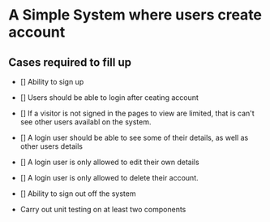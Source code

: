 # A Simple System where users create account  

## Cases required to fill up

- [] Ability to sign up
- [] Users should be able to login after ceating account
- [] If a visitor is not signed in the pages to view are limited, that is can't see other users availabl on the system.
- [] A login user should be able to see some of their details, as well as other users details
- [] A login user is only allowed to edit their own details
- [] A login user is only allowed to delete their account.
- [] Ability to sign out off the system

- Carry out unit testing on at least two components